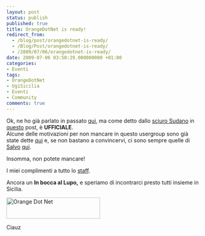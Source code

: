 ```yaml
---
layout: post
status: publish
published: true
title: OrangeDotNet is ready!
redirect_from: 
  - /blog/post/orangedotnet-is-ready/
  - /Blog/Post/orangedotnet-is-ready/
  - /2009/07/06/orangedotnet-is-ready/
date: 2009-07-06 03:50:29.000000000 +01:00
categories:
- Eventi
tags:
- OrangeDotNet
- UgiSicilia
- Eventi
- Community
comments: true
---
```

<p>Ok, ne ho gi&agrave; parlato in passato <a href="http://imperugo.tostring.it/Blog/Post/Un-nuovo-User-Group-NET-all-orizzonte" target="_blank">qui</a>, ma come detto dallo <a href="http://blogs.ugidotnet.org/janky" target="_blank" rel="nofollow">sciuro Sudano</a> in <a href="http://blogs.ugidotnet.org/janky/archive/2009/07/02/www.orangedotnet.org-egrave-ufficialmente-nato-lo-user-group.aspx" target="_blank" rel="nofollow">questo</a> post, &egrave; <strong>UFFICIALE</strong>.    <br />
Alcune delle motivazioni per non mancare in questo usergroup sono gi&agrave; state dette <a href="http://blogs.ugidotnet.org/janky/archive/2009/07/02/www.orangedotnet.org-egrave-ufficialmente-nato-lo-user-group.aspx" target="_blank" rel="nofollow">qui</a> e, se non bastano a convincervi, ci sono sempre quelle di <a href="http://blogs.ugidotnet.org/SalvoDiFazio" target="_blank" rel="nofollow" title="Salvatore Di Fazio">Salvo</a> <a href="http://blogs.ugidotnet.org/SalvoDiFazio/archive/2009/07/03/orangedotnet.aspx" target="_blank" rel="nofollow" title="Salvatore Di Fazio">qui</a>.</p>
<p>Insomma, non potete mancare!</p>
<p>I miei complimenti a tutto lo <a href="http://orangedotnet.org/content/Staff.aspx" target="_blank" rel="nofollow">staff</a>.</p>
<p>Ancora un <strong>In bocca al Lupo,</strong> e speriamo di incontrarci presto tutti insieme in Sicilia.</p>
<p><img width="244" height="55" border="0" src="http://imperugo.tostring.it/Content/Uploaded/image/loto-title_3.gif" alt="Orange Dot Net" title="Orange Dot Net" style="border: 0px none ; display: inline;" /></p>
<p>Ciauz</p>
